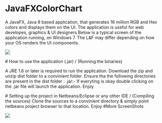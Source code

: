 # JavaFXColorChart
A JavaFX, Java 8 based application, that generates 16 million RGB and Hex colors and displays them on the UI. The application is useful for web developes, graphics &amp; UI designers 
Below is a typical screen of the application running, on Windows 7. The L&F may differ depending on how your OS renders the UI components.
</p>
<p>
<img src="https://www.dropbox.com/s/9kxfb2gvwqa424e/color_shot_1.png?raw=1">
</p>
# How to use the application (.jar) / (Running the binaries)
<p>
A JRE 1.6 or later is required to run the application. Download the zip and unzip dist folder to a convinient folder. Ensure tha the following directories are present in the dist folder : .jar:-  If everyting is okay double clicking on the .jar file will launch the application. Enjoy
</p>
# Setting up the project in Netbeans/Eclipse or any other IDE / (Compiling the sources)
Clone the sources to a convinient directory & simply point netbeans project browser to that location. Enjoy
#More ScreenShots
<p>
<img src="https://www.dropbox.com/s/54rnkaxvt1zp3qk/color_shot_2.png?raw=1">
</p>
